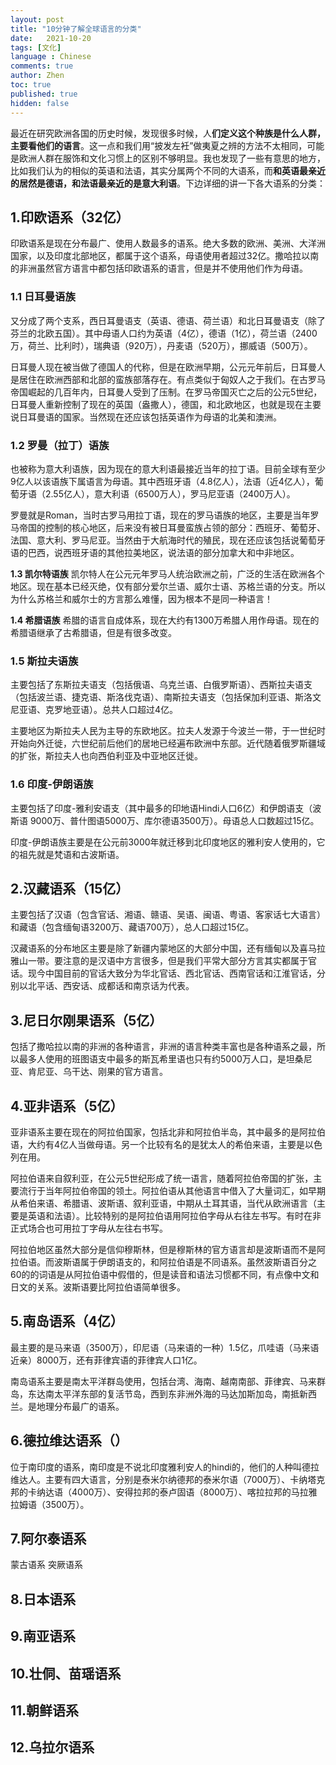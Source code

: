 ```yaml
---
layout: post
title: "10分钟了解全球语言的分类"
date:   2021-10-20
tags: [文化]
language : Chinese
comments: true
author: Zhen
toc: true
published: true
hidden: false
---
```

最近在研究欧洲各国的历史时候，发现很多时候，人**们定义这个种族是什么人群，主要看他们的语言**。这一点和我们用“披发左衽”做夷夏之辨的方法不太相同，可能是欧洲人群在服饰和文化习惯上的区别不够明显。我也发现了一些有意思的地方，比如我们认为的相似的英语和法语，其实分属两个不同的大语系，而**和英语最亲近的居然是德语，和法语最亲近的是意大利语**。下边详细的讲一下各大语系的分类：

## 1.印欧语系（32亿）
印欧语系是现在分布最广、使用人数最多的语系。绝大多数的欧洲、美洲、大洋洲国家，以及印度北部地区，都属于这个语系，母语使用者超过32亿。撒哈拉以南的非洲虽然官方语言中都包括印欧语系的语言，但是并不使用他们作为母语。

### 1.1 日耳曼语族
又分成了两个支系，西日耳曼语支（英语、德语、荷兰语）和北日耳曼语支（除了芬兰的北欧五国）。其中母语人口约为英语（4亿），德语（1亿），荷兰语（2400万，荷兰、比利时），瑞典语（920万），丹麦语（520万），挪威语（500万）。

日耳曼人现在被当做了德国人的代称，但是在欧洲早期，公元元年前后，日耳曼人是居住在欧洲西部和北部的蛮族部落存在。有点类似于匈奴人之于我们。在古罗马帝国崛起的几百年内，日耳曼人受到了压制。在罗马帝国灭亡之后的公元5世纪，日耳曼人重新控制了现在的英国（盎撒人），德国，和北欧地区，也就是现在主要说日耳曼语的国家。当然现在还应该包括英语作为母语的北美和澳洲。

### 1.2 罗曼（拉丁）语族
也被称为意大利语族，因为现在的意大利语最接近当年的拉丁语。目前全球有至少9亿人以该语族下属语言为母语。其中西班牙语（4.8亿人），法语（近4亿人），葡萄牙语（2.55亿人），意大利语（6500万人），罗马尼亚语（2400万人）。

罗曼就是Roman，当时古罗马用拉丁语，现在的罗马语族的地区，主要是当年罗马帝国的控制的核心地区，后来没有被日耳曼蛮族占领的部分：西班牙、葡萄牙、法国、意大利、罗马尼亚。当然由于大航海时代的殖民，现在还应该包括说葡萄牙语的巴西，说西班牙语的其他拉美地区，说法语的部分加拿大和中非地区。

**1.3 凯尔特语族**
凯尔特人在公元元年罗马人统治欧洲之前，广泛的生活在欧洲各个地区。现在基本已经灭绝，仅有部分爱尔兰语、威尔士语、苏格兰语的分支。所以为什么苏格兰和威尔士的方言那么难懂，因为根本不是同一种语言！

**1.4 希腊语族**
希腊的语言自成体系，现在大约有1300万希腊人用作母语。现在的希腊语继承了古希腊语，但是有很多改变。

### 1.5 斯拉夫语族
主要包括了东斯拉夫语支（包括俄语、乌克兰语、白俄罗斯语）、西斯拉夫语支（包括波兰语、捷克语、斯洛伐克语）、南斯拉夫语支（包括保加利亚语、斯洛文尼亚语、克罗地亚语）。总共人口超过4亿。

主要地区为斯拉夫人民为主导的东欧地区。拉夫人发源于今波兰一带，于一世纪时开始向外迁徙，六世纪前后他们的居地已经遍布欧洲中东部。近代随着俄罗斯疆域的扩张，斯拉夫人也向西伯利亚及中亚地区迁徙。

### 1.6 印度-伊朗语族
主要包括了印度-雅利安语支（其中最多的印地语Hindi人口6亿）和伊朗语支（波斯语 9000万、普什图语5000万、库尔德语3500万）。母语总人口数超过15亿。

印度-伊朗语族主要是在公元前3000年就迁移到北印度地区的雅利安人使用的，它的祖先就是梵语和古波斯语。

## 2.汉藏语系（15亿）
主要包括了汉语（包含官话、湘语、赣语、吴语、闽语、粤语、客家话七大语言）和藏语（包含缅甸语3200万、藏语700万），总人口超过15亿。

汉藏语系的分布地区主要是除了新疆内蒙地区的大部分中国，还有缅甸以及喜马拉雅山一带。要注意的是汉语中方言很多，但是我们平常大部分方言其实都属于官话。现今中国目前的官话大致分为华北官话、西北官话、西南官话和江淮官话，分别以北平话、西安话、成都话和南京话为代表。

## 3.尼日尔刚果语系（5亿）
包括了撒哈拉以南的非洲的各种语言，非洲的语言种类丰富也是各种语系之最，所以最多人使用的班图语支中最多的斯瓦希里语也只有约5000万人口，是坦桑尼亚、肯尼亚、乌干达、刚果的官方语言。

## 4.亚非语系（5亿）
亚非语系主要在现在的阿拉伯国家，包括北非和阿拉伯半岛，其中最多的是阿拉伯语，大约有4亿人当做母语。另一个比较有名的是犹太人的希伯来语，主要是以色列在用。

阿拉伯语来自叙利亚，在公元5世纪形成了统一语言，随着阿拉伯帝国的扩张，主要流行于当年阿拉伯帝国的领土。阿拉伯语从其他语言中借入了大量词汇，如早期从希伯来语、希腊语、波斯语、叙利亚语，中期从土耳其语，当代从欧洲语言（主要是英语和法语）。比较特别的是阿拉伯语用阿拉伯字母从右往左书写。有时在非正式场合也可用拉丁字母从左往右书写。

阿拉伯地区虽然大部分是信仰穆斯林，但是穆斯林的官方语言却是波斯语而不是阿拉伯语。而波斯语属于伊朗语支的，和阿拉伯语是不同语系。虽然波斯语百分之60的的词语是从阿拉伯语中假借的，但是读音和语法习惯都不同，有点像中文和日文的关系。波斯语要比阿拉伯语简单很多。

## 5.南岛语系（4亿）
最主要的是马来语（3500万），印尼语（马来语的一种）1.5亿，爪哇语（马来语近亲）8000万，还有菲律宾语的菲律宾人口1亿。

南岛语系主要是南太平洋群岛使用，包括台湾、海南、越南南部、菲律宾、马来群岛，东达南太平洋东部的复活节岛，西到东非洲外海的马达加斯加岛，南抵新西兰。是地理分布最广的语系。

## 6.德拉维达语系（）
位于南印度的语系，南印度是不说北印度雅利安人的hindi的，他们的人种叫德拉维达人。主要有四大语言，分别是泰米尔纳德邦的泰米尔语（7000万）、卡纳塔克邦的卡纳达语（4000万）、安得拉邦的泰卢固语（8000万）、喀拉拉邦的马拉雅拉姆语（3500万）。

## 7.阿尔泰语系
蒙古语系 突厥语系

## 8.日本语系

## 9.南亚语系

## 10.壮侗、苗瑶语系 

## 11.朝鲜语系
## 12.乌拉尔语系 
<!--stackedit_data:
eyJoaXN0b3J5IjpbMTQzMDgyMTY3OSwxODU0MjcxMTcsLTE5OT
kzMjI1ODgsNDg4MjAyMDc1LDEyNzUzNjQ0MDUsLTE1OTIxMDU5
MCwxOTk5OTE5NjgxLDU1NzQ3MzQ1MCw2NzA5NDMzOTgsMTY4Mj
AzNzQ0Nyw2OTIzMDk1MjldfQ==
-->